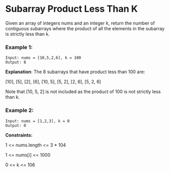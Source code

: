 # Subarray Product Less Than K

Given an array of integers nums and an integer k, return the number of contiguous subarrays where the product of all the elements in the subarray is strictly less than k.

 

### Example 1:
```
Input: nums = [10,5,2,6], k = 100
Output: 8
```
**Explanation**: The 8 subarrays that have product less than 100 are:

[10], [5], [2], [6], [10, 5], [5, 2], [2, 6], [5, 2, 6]

Note that [10, 5, 2] is not included as the product of 100 is not strictly less than k.

### Example 2:
```
Input: nums = [1,2,3], k = 0
Output: 0
```
 

**Constraints:**

1 <= nums.length <= 3 * 104

1 <= nums[i] <= 1000

0 <= k <= 106
